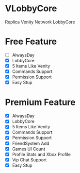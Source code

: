 # VLobbyCore
Replica Venity Network LobbyCore

# Free Feature
- [ ] AlwaysDay
- [X] LobbyCore
- [X] 5 Items Like Venity
- [X] Commands Support
- [X] Permission Support
- [X] Easy Stup

# Premium Feature
- [X] AlwaysDay
- [X] LobbyCore
- [X] 5 Items Like Venity
- [X] Commands Support
- [X] Permission Support
- [X] FriendSystem Add
- [X] Games UI Count
- [X] Profile Stats and Xbox Profile
- [X] Vip Chat Support
- [X] Easy Stup
